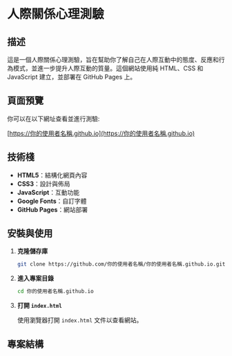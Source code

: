 # 人際關係心理測驗

## 描述

這是一個人際關係心理測驗，旨在幫助你了解自己在人際互動中的態度、反應和行為模式，並進一步提升人際互動的質量。這個網站使用純 HTML、CSS 和 JavaScript 建立，並部署在 GitHub Pages 上。

## 頁面預覽

你可以在以下網址查看並進行測驗:

[https://你的使用者名稱.github.io](https://你的使用者名稱.github.io)

## 技術棧

- **HTML5**：結構化網頁內容
- **CSS3**：設計與佈局
- **JavaScript**：互動功能
- **Google Fonts**：自訂字體
- **GitHub Pages**：網站部署

## 安裝與使用

1. **克隆儲存庫**

    ```bash
    git clone https://github.com/你的使用者名稱/你的使用者名稱.github.io.git
    ```

2. **進入專案目錄**

    ```bash
    cd 你的使用者名稱.github.io
    ```

3. **打開 `index.html`**

    使用瀏覽器打開 `index.html` 文件以查看網站。

## 專案結構

